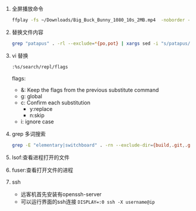 1. 全屏播放命令
    ```sh
    ffplay -fs ~/Downloads/Big_Buck_Bunny_1080_10s_2MB.mp4  -noborder -an -sn
    ```
1. 替换文件内容
    ```sh
    grep "patapus" . -rl --exclude=*{po,pot} | xargs sed -i "s/patapus/patapua/g"
    ```
1.  vi 替换
    ```bash
    :%s/search/repl/flags
    ``` 
    flags:
    - &: Keep the flags from the previous substitute
            command
    - g: global
    - c: Confirm each substitution
      - y:replace
      - n:skip
    - i: ignore case

4. grep 多词搜索
    ```sh
    grep -E "elementary|switchboard" . -rn --exclude-dir={build,.git,.github} --exclude=*.{po,pot}
    ```
5. lsof:查看进程打开的文件
6. fuser:查看打开文件的进程
7. ssh 
    - 远客机首先安装有openssh-server
    - 可以运行界面的ssh连接 `DISPLAY=:0 ssh -X username@ip`

